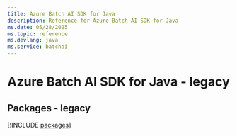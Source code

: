 ```yaml
---
title: Azure Batch AI SDK for Java
description: Reference for Azure Batch AI SDK for Java
ms.date: 05/28/2025
ms.topic: reference
ms.devlang: java
ms.service: batchai
---
```

# Azure Batch AI SDK for Java - legacy
## Packages - legacy
[!INCLUDE [packages](batch-ai-index.md)]